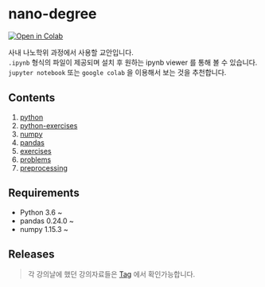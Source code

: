 # nano-degree

[![Open in Colab](https://colab.research.google.com/assets/colab-badge.svg)](https://colab.research.google.com/github/pparkddo/nano-degree/)  

사내 나노학위 과정에서 사용할 교안입니다.  
`.ipynb` 형식의 파일이 제공되며 설치 후 원하는 ipynb viewer 를 통해 볼 수 있습니다.  
`jupyter notebook` 또는 `google colab` 을 이용해서 보는 것을 추천합니다.

## Contents
1. [python](https://colab.research.google.com/github/pparkddo/nano-degree/blob/master/python.ipynb)
2. [python-exercises](https://colab.research.google.com/github/pparkddo/nano-degree/blob/master/python-exercises.ipynb)
3. [numpy](https://colab.research.google.com/github/pparkddo/nano-degree/blob/master/numpy.ipynb)
4. [pandas](https://colab.research.google.com/github/pparkddo/nano-degree/blob/master/pandas.ipynb)
5. [exercises](https://colab.research.google.com/github/pparkddo/nano-degree/blob/master/exercises.ipynb)
6. [problems](https://colab.research.google.com/github/pparkddo/nano-degree/blob/master/problems.ipynb)
7. [preprocessing](https://colab.research.google.com/github/pparkddo/nano-degree/blob/master/preprocessing.ipynb)

## Requirements
- Python 3.6 ~
- pandas 0.24.0 ~
- numpy 1.15.3 ~

## Releases
> 각 강의날에 했던 강의자료들은 [Tag](https://github.com/pparkddo/nano-degree/tags) 에서 확인가능합니다.
